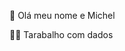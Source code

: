 🤨 Olá meu nome e Michel

👨‍💻 Tarabalho com  dados

<!---
Michel255/Michel255 is a ✨ special ✨ repository because its `README.md` (this file) appears on your GitHub profile.
You can click the Preview link to take a look at your changes.
--->
